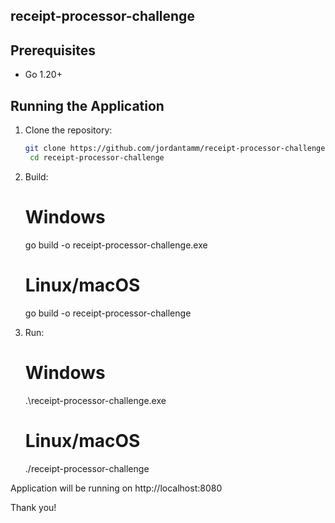 ## receipt-processor-challenge


## Prerequisites
- Go 1.20+

## Running the Application
1. Clone the repository:
   ```sh
   git clone https://github.com/jordantamm/receipt-processor-challenge.git
    cd receipt-processor-challenge

2. Build:
    # Windows
    go build -o receipt-processor-challenge.exe

    # Linux/macOS
    go build -o receipt-processor-challenge

3. Run:
    # Windows
   .\receipt-processor-challenge.exe

    # Linux/macOS
    ./receipt-processor-challenge

Application will be running on http://localhost:8080

Thank you!
   